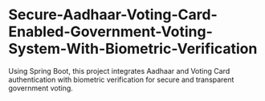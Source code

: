 # Secure-Aadhaar-Voting-Card-Enabled-Government-Voting-System-With-Biometric-Verification
Using Spring Boot, this project integrates Aadhaar and Voting Card authentication with biometric verification for secure and transparent government voting.
